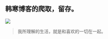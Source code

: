 ## 韩寒博客的爬取，留存。

[![](https://img.shields.io/badge/crawler-爬虫-success.svg?style=flat-square)](https://github.com/Python3Crawler/hanhan_blog) 


> 我所理解的生活，就是和喜欢的一切在一起。
